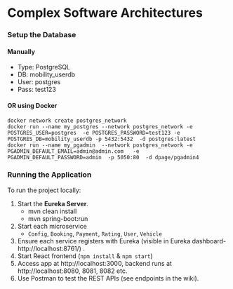# Complex Software Architectures

### Setup the Database

#### Manually

- Type: PostgreSQL
- DB: mobility_userdb
- User: postgres
- Pass: test123

#### OR using Docker

```
docker network create postgres_network
docker run --name my_postgres --network postgres_network -e POSTGRES_USER=postgres  -e POSTGRES_PASSWORD=test123 -e POSTGRES_DB=mobility_userdb -p 5432:5432  -d postgres:latest
docker run --name my_pgadmin  --network postgres_network -e PGADMIN_DEFAULT_EMAIL=admin@admin.com   -e PGADMIN_DEFAULT_PASSWORD=admin  -p 5050:80  -d dpage/pgadmin4
```

### Running the Application

To run the project locally:

1. Start the **Eureka Server**.
    - mvn clean install
    - mvn spring-boot:run
2. Start each microservice
   - `Config`, `Booking`, `Payment`, `Rating`, `User`, `Vehicle`
3. Ensure each service registers with Eureka (visible in Eureka dashboard- http://localhost:8761/) .
4. Start React frontend (`npm install` & `npm start`)
5. Access app at http://localhost:3000, backend runs at http://localhost:8080, 8081, 8082 etc.
6. Use Postman to test the REST APIs (see endpoints in the wiki).
